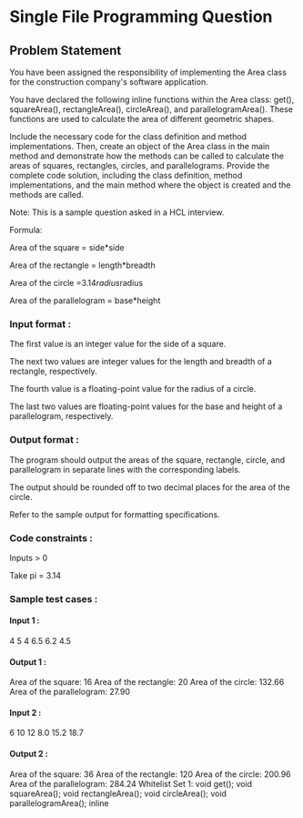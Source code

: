 # Single File Programming Question

## Problem Statement

You have been assigned the responsibility of implementing the Area class for the construction company's software application.

You have declared the following inline functions within the Area class: get(), squareArea(), rectangleArea(), circleArea(), and parallelogramArea(). These functions are used to calculate the area of different geometric shapes.

Include the necessary code for the class definition and method implementations. Then, create an object of the Area class in the main method and demonstrate how the methods can be called to calculate the areas of squares, rectangles, circles, and parallelograms. Provide the complete code solution, including the class definition, method implementations, and the main method where the object is created and the methods are called.

Note: This is a sample question asked in a HCL interview.

Formula:

Area of the square = side\*side

Area of the rectangle = length\*breadth

Area of the circle =3.14*radius*radius

Area of the parallelogram = base\*height

### Input format :

The first value is an integer value for the side of a square.

The next two values are integer values for the length and breadth of a rectangle, respectively.

The fourth value is a floating-point value for the radius of a circle.

The last two values are floating-point values for the base and height of a parallelogram, respectively.

### Output format :

The program should output the areas of the square, rectangle, circle, and parallelogram in separate lines with the corresponding labels.

The output should be rounded off to two decimal places for the area of the circle.

Refer to the sample output for formatting specifications.

### Code constraints :

Inputs > 0

Take pi = 3.14

### Sample test cases :

#### Input 1 :

4
5 4
6.5
6.2 4.5

#### Output 1 :

Area of the square: 16
Area of the rectangle: 20
Area of the circle: 132.66
Area of the parallelogram: 27.90

#### Input 2 :

6
10 12
8.0
15.2 18.7

#### Output 2 :

Area of the square: 36
Area of the rectangle: 120
Area of the circle: 200.96
Area of the parallelogram: 284.24
Whitelist
Set 1:
void get();
void squareArea();
void rectangleArea();
void circleArea();
void parallelogramArea();
inline
